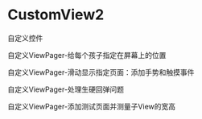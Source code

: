 # CustomView2
自定义控件

自定义ViewPager-给每个孩子指定在屏幕上的位置

自定义ViewPager-滑动显示指定页面：添加手势和触摸事件

自定义ViewPager-处理生硬回弹问题

自定义ViewPager-添加测试页面并测量子View的宽高